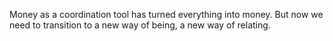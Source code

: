 Money as a coordination tool has turned everything into money. But now we need to transition to a new way of being, a new way of relating. 